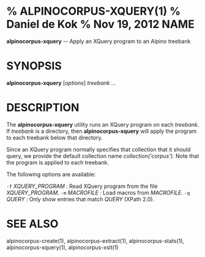 % ALPINOCORPUS-XQUERY(1)
% Daniel de Kok
% Nov 19, 2012
NAME
====

**alpinocorpus-xquery** -- Apply an XQuery program to an Alpino treebank

SYNOPSIS
========

**alpinocorpus-xquery** [*options*] *treebank ...*

DESCRIPTION
===========

The **alpinocorpus-xquery** utility runs an XQuery program on each
*treebank*. If *treebank* is a directory, then **alpinocorpus-xquery** will
apply the program to each treebank below that directory.

Since an XQuery program normally specifies that collection that it should
query, we provide the default collection name *collection('corpus')*. Note
that the program is applied to each treebank.

The following options are available:

`-f` *XQUERY_PROGRAM*
:    Read XQuery program from the file *XQUERY_PROGRAM*.
`-m` *MACROFILE*
:    Load macros from *MACROFILE*.
`-q` *QUERY*
:    Only show entries that match *QUERY* (XPath 2.0).

SEE ALSO
========

alpinocorpus-create(1), alpinocorpus-extract(1), alpinocorpus-stats(1),
alpinocorpus-xquery(1), alpinocorpus-xslt(1)
